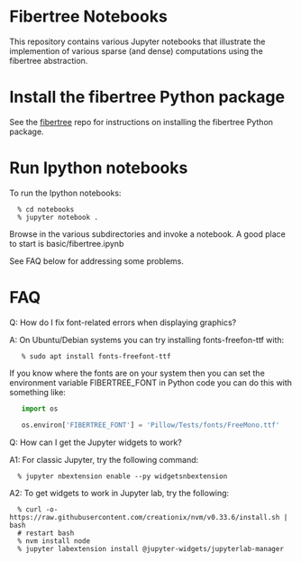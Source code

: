 Fibertree Notebooks
===================

This repository contains various Jupyter notebooks that illustrate the
implemention of various sparse (and dense) computations using the
fibertree abstraction.


Install the fibertree Python package
====================================

See the [fibertree](https://github.com/Fibertree-Project/fibertree)
repo for instructions on installing the fibertree Python package.


Run Ipython notebooks
=====================

To run the Ipython notebooks:

```console
  % cd notebooks
  % jupyter notebook .
```

Browse in the various subdirectories and invoke
a notebook. A good place to start is basic/fibertree.ipynb


See FAQ below for addressing some problems.

FAQ
===

Q: How do I fix font-related errors when displaying graphics?

A: On Ubuntu/Debian systems you can try installing fonts-freefon-ttf with:

```console
   % sudo apt install fonts-freefont-ttf
```

   If you know where the fonts are on your system then you can set the
   environment variable FIBERTREE_FONT in Python code you can do this
   with something like:

```python
   import os

   os.environ['FIBERTREE_FONT'] = 'Pillow/Tests/fonts/FreeMono.ttf'
```

Q: How can I get the Jupyter widgets to work?

A1: For classic Jupyter, try the following command:

```console
  % jupyter nbextension enable --py widgetsnbextension
```

A2: To get widgets to work in Jupyter lab, try the following:

```console
  % curl -o- https://raw.githubusercontent.com/creationix/nvm/v0.33.6/install.sh | bash
  # restart bash
  % nvm install node
  % jupyter labextension install @jupyter-widgets/jupyterlab-manager
```

